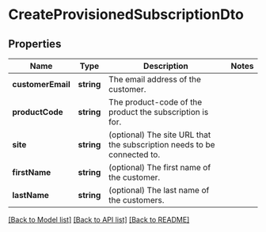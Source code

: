 # CreateProvisionedSubscriptionDto

## Properties
Name | Type | Description | Notes
------------ | ------------- | ------------- | -------------
**customerEmail** | **string** | The email address of the customer. | 
**productCode** | **string** | The product-code of the product the subscription is for. | 
**site** | **string** | (optional) The site URL that the subscription needs to be connected to. | 
**firstName** | **string** | (optional) The first name of the customer. | 
**lastName** | **string** | (optional) The last name of the customers. | 

[[Back to Model list]](../../README.md#documentation-for-models) [[Back to API list]](../../README.md#documentation-for-api-endpoints) [[Back to README]](../../README.md)

